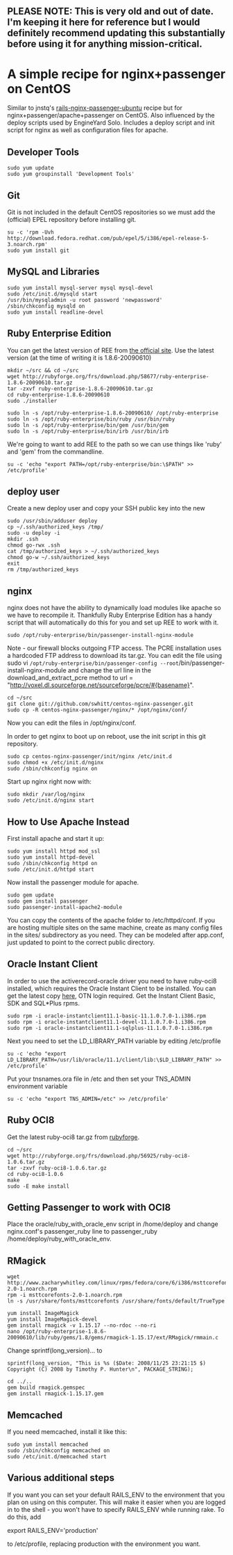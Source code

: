 PLEASE NOTE: This is very old and out of date. I'm keeping it here for reference but I would definitely recommend updating this substantially before using it for anything mission-critical.
--------------------------------------------------------------------------------------------------------------------------------------------------------------------------------------------

A simple recipe for nginx+passenger on CentOS
=============================================

Similar to jnstq's [rails-nginx-passenger-ubuntu](http://github.com/jnstq/rails-nginx-passenger-ubuntu) recipe but for nginx+passenger/apache+passenger on CentOS. Also influenced by the deploy scripts used by EngineYard Solo. Includes a deploy script and init script for nginx as well as configuration files for apache.

Developer Tools
---------------
    sudo yum update
    sudo yum groupinstall 'Development Tools'
    
Git
---
Git is not included in the default CentOS repositories so we must add the (official) EPEL repository before installing git.

    su -c 'rpm -Uvh http://download.fedora.redhat.com/pub/epel/5/i386/epel-release-5-3.noarch.rpm'
    sudo yum install git

MySQL and Libraries
-------------------
    sudo yum install mysql-server mysql mysql-devel
    sudo /etc/init.d/mysqld start
    /usr/bin/mysqladmin -u root password 'newpassword'
    /sbin/chkconfig mysqld on
    sudo yum install readline-devel


Ruby Enterprise Edition
-----------------------
You can get the latest version of REE from [the official site](http://www.rubyenterpriseedition.com/). Use the latest version (at the time of writing it is 1.8.6-20090610)
    
    mkdir ~/src && cd ~/src
    wget http://rubyforge.org/frs/download.php/58677/ruby-enterprise-1.8.6-20090610.tar.gz
    tar -zxvf ruby-enterprise-1.8.6-20090610.tar.gz
    cd ruby-enterprise-1.8.6-20090610
    sudo ./installer
    
    sudo ln -s /opt/ruby-enterprise-1.8.6-20090610/ /opt/ruby-enterprise
    sudo ln -s /opt/ruby-enterprise/bin/ruby /usr/bin/ruby
    sudo ln -s /opt/ruby-enterprise/bin/gem /usr/bin/gem
    sudo ln -s /opt/ruby-enterprise/bin/irb /usr/bin/irb
    

We're going to want to add REE to the path so we can use things like 'ruby' and 'gem' from the commandline. 
 
    
    su -c 'echo "export PATH=/opt/ruby-enterprise/bin:\$PATH" >> /etc/profile'

deploy user
-----------
Create a new deploy user and copy your SSH public key into the new

    sudo /usr/sbin/adduser deploy
    cp ~/.ssh/authorized_keys /tmp/
    sudo -u deploy -i
    mkdir .ssh
    chmod go-rwx .ssh
    cat /tmp/authorized_keys > ~/.ssh/authorized_keys
    chmod go-w ~/.ssh/authorized_keys 
    exit
    rm /tmp/authorized_keys

nginx
-----
nginx does not have the ability to dynamically load modules like apache so we have to recompile it. Thankfully Ruby Enterprise Edition has a handy script that will automatically do this for you and set up REE to work with it. 

    sudo /opt/ruby-enterprise/bin/passenger-install-nginx-module
    
Note - our firewall blocks outgoing FTP access. The PCRE installation uses a hardcoded FTP address to download its tar.gz. You can edit the file using sudo vi `/opt/ruby-enterprise/bin/passenger-config --root`/bin/passenger-install-nginx-module and change the url line in the download\_and\_extract\_pcre method to url = "http://voxel.dl.sourceforge.net/sourceforge/pcre/#{basename}".

    cd ~/src
    git clone git://github.com/swhitt/centos-nginx-passenger.git
    sudo cp -R centos-nginx-passenger/nginx/* /opt/nginx/conf/
    
Now you can edit the files in /opt/nginx/conf.

In order to get nginx to boot up on reboot, use the init script in this git repository.

    sudo cp centos-nginx-passenger/init/nginx /etc/init.d
    sudo chmod +x /etc/init.d/nginx
    sudo /sbin/chkconfig nginx on

Start up nginx right now with:

    sudo mkdir /var/log/nginx
    sudo /etc/init.d/nginx start    
    
How to Use Apache Instead
-------------------------
First install apache and start it up:

    sudo yum install httpd mod_ssl
    sudo yum install httpd-devel
    sudo /sbin/chkconfig httpd on
    sudo /etc/init.d/httpd start

Now install the passenger module for apache.

    sudo gem update
    sudo gem install passenger
    sudo passenger-install-apache2-module

You can copy the contents of the apache folder to /etc/httpd/conf. If you are hosting multiple sites on the same machine, create as many config files in the sites/ subdirectory as you need. They can be modeled after app.conf, just updated to point to the correct public directory.

Oracle Instant Client
---------------------
In order to use the activerecord-oracle driver you need to have ruby-oci8 installed, which requires the Oracle Instant Client to be installed. You can get the latest copy [here](http://www.oracle.com/technology/software/tech/oci/instantclient/htdocs/linuxsoft.html), OTN login required. Get the Instant Client Basic, SDK and SQL*Plus rpms.

    sudo rpm -i oracle-instantclient11.1-basic-11.1.0.7.0-1.i386.rpm
    sudo rpm -i oracle-instantclient11.1-devel-11.1.0.7.0-1.i386.rpm
    sudo rpm -i oracle-instantclient11.1-sqlplus-11.1.0.7.0-1.i386.rpm
 
Next you need to set the LD\_LIBRARY_PATH variable by editing /etc/profile

    su -c 'echo "export LD_LIBRARY_PATH=/usr/lib/oracle/11.1/client/lib:\$LD_LIBRARY_PATH" >> /etc/profile'

Put your tnsnames.ora file in /etc and then set your TNS\_ADMIN environment variable
  
    su -c 'echo "export TNS_ADMIN=/etc" >> /etc/profile'
    

Ruby OCI8
---------
Get the latest ruby-oci8 tar.gz from [rubyforge](http://rubyforge.org/frs/?group_id=256). 
  
    cd ~/src
    wget http://rubyforge.org/frs/download.php/56925/ruby-oci8-1.0.6.tar.gz
    tar -zxvf ruby-oci8-1.0.6.tar.gz
    cd ruby-oci8-1.0.6
    make
    sudo -E make install
    
Getting Passenger to work with OCI8
-----------------------------------
Place the oracle/ruby\_with\_oracle\_env script in /home/deploy and change nginx.conf's passenger\_ruby line to passenger\_ruby /home/deploy/ruby\_with\_oracle\_env.


RMagick
-------
    wget http://www.zacharywhitley.com/linux/rpms/fedora/core/6/i386/msttcorefonts-2.0-1.noarch.rpm
    rpm -i msttcorefonts-2.0-1.noarch.rpm
    ln -s /usr/share/fonts/msttcorefonts /usr/share/fonts/default/TrueType

    yum install ImageMagick
    yum install ImageMagick-devel
    gem install rmagick -v 1.15.17 --no-rdoc --no-ri
    nano /opt/ruby-enterprise-1.8.6-20090610/lib/ruby/gems/1.8/gems/rmagick-1.15.17/ext/RMagick/rmmain.c

Change sprintf(long\_version)... to 

    sprintf(long_version, "This is %s ($Date: 2008/11/25 23:21:15 $) Copyright (C) 2008 by Timothy P. Hunter\n", PACKAGE_STRING);

    cd ../..
    gem build rmagick.gemspec
    gem install rmagick-1.15.17.gem

Memcached
---------
If you need memcached, install it like this:

    sudo yum install memcached
    sudo /sbin/chkconfig memcached on
    sudo /etc/init.d/memcached start
    
Various additional steps
------------------------
If you want you can set your default RAILS\_ENV to the environment that you plan on using on this computer. This will make it easier when you are logged in to the shell - you won't have to specify RAILS\_ENV while running rake.
To do this, add 

  export RAILS_ENV='production'

to /etc/profile, replacing production with the environment you want. 

